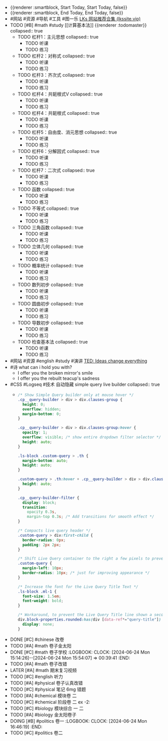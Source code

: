 - {{renderer :smartblock, Start Today, Start Today, false}}
- {{renderer :smartblock, End Today, End Today, false}}
- #网站 #资源 #导航 #工具 #图一乐 [LKs 网站推荐合集 (lkssite.vip)](https://lkssite.vip/)
- TODO [#B] #math #study [[计算基本法]] {{renderer :todomaster}}
  collapsed:: true
	- TODO 杠杆1：主元思想
	  collapsed:: true
		- TODO 听课
		- TODO 练习
	- TODO 杠杆2：对称式
	  collapsed:: true
		- TODO 听课
		- TODO 练习
	- TODO 杠杆3：齐次式
	  collapsed:: true
		- TODO 听课
		- TODO 练习
	- TODO 杠杆4：共轭根式V
	  collapsed:: true
		- TODO 听课
		- TODO 练习
	- TODO 杠杆4：共轭根式
	  collapsed:: true
		- TODO 听课
		- TODO 练习
	- TODO 杠杆5：自由度、消元思想
	  collapsed:: true
		- TODO 听课
		- TODO 练习
	- TODO 杠杆6：分解因式
	  collapsed:: true
		- TODO 听课
		- TODO 练习
	- TODO 杠杆7：二次式
	  collapsed:: true
		- TODO 听课
		- TODO 练习
	- TODO 函数
	  collapsed:: true
		- TODO 听课
		- TODO 练习
	- TODO 不等式
	  collapsed:: true
		- TODO 听课
		- TODO 练习
	- TODO 三角函数
	  collapsed:: true
		- TODO 听课
		- TODO 练习
	- TODO 立体几何
	  collapsed:: true
		- TODO 听课
		- TODO 练习
	- TODO 概率统计
	  collapsed:: true
		- TODO 听课
		- TODO 练习
	- TODO 数列初步
	  collapsed:: true
		- TODO 听课
		- TODO 练习
	- TODO 圆曲初步
	  collapsed:: true
		- TODO 听课
		- TODO 练习
	- TODO 导数初步
	  collapsed:: true
		- TODO 听课
		- TODO 练习
	- TODO 检查基本法
	  collapsed:: true
		- TODO 听课
		- TODO 练习
- #网站 #资源 #english #study #演讲 [TED: Ideas change everything](https://www.ted.com/)
- #诗 what can i hold you with?
	- I offer you the broken mirror's smile
	- I offer you the rebuilt teacup's sadness
- #CSS #Logseq #技术 自动隐藏 simple query live builder
  collapsed:: true
	- ```css
	  /* Show Simple Query builder only at mouse hover */
	  .cp__query-builder > div > div.clauses-group {
	    height: 0;
	    overflow: hidden;
	    margin-bottom: 0;
	  }
	  
	  .cp__query-builder > div > div.clauses-group:hover {
	    opacity: 1;
	    overflow: visible; /* show entire dropdown filter selector */
	    height: auto;
	  }
	  
	  .ls-block .custom-query > .th {
	    margin-bottom: auto;
	    height: auto;
	  }
	  
	  .custom-query > .th:hover + .cp__query-builder > div > div.clauses-group {
	    height: auto;
	  }
	  
	  .cp__query-builder-filter {
	    display: block;
	    transition:
	      opacity 0.3s,
	      margin-top 0.3s; /* Add transitions for smooth effect */
	  }
	  
	  /* Compacts live query header */
	  .custom-query > div:first-child {
	    border-radius: 0px;
	    padding: 2px 2px;
	  }
	  
	  /* Shift Live Query container to the right a few pixels to prevent partly covered bullet */
	  .custom-query {
	    margin-left: 10px;
	    border-radius: 10px; /* just for improving appearance */
	  }
	  
	  /* Increase the font for the Live Query Title Text */
	  .ls-block .ml-1 {
	    font-size: 1.5em;
	    font-weight: bold;
	  }
	  
	  /* Workaround, to prevent the Live Query Title line shown a second time as a block below the query */
	  div.block-properties.rounded:has(div [data-ref*="query-title"]) {
	    display: none;
	  }
	  
	  ```
- DONE [#C] #chinese 改卷
- TODO [#A] #math 卷子金太阳
- DONE [#C] #math 卷子学校
  :LOGBOOK:
  CLOCK: [2024-06-24 Mon 15:14:26]--[2024-06-24 Mon 15:54:07] =>  00:39:41
  :END:
- TODO [#A] #math 卷子改错
- LATER [#A] #math 期末复习视频
- TODO [#C] #english 听力
- TODO [#A] #physical 卷子认真改错
- TODO [#C] #physical 笔记 6mg 错题
- TODO [#A] #chemical 模块卷 二
- TODO [#C] #chemical 阶段卷 二 ex -2:
- TODO [#C] #biology 模块综合 一 二
- TODO [#A] #biology 金太阳卷子
- DOING [#B] #politics 卷一
  :LOGBOOK:
  CLOCK: [2024-06-24 Mon 16:46:19]
  :END:
- TODO [#C] #politics 卷二